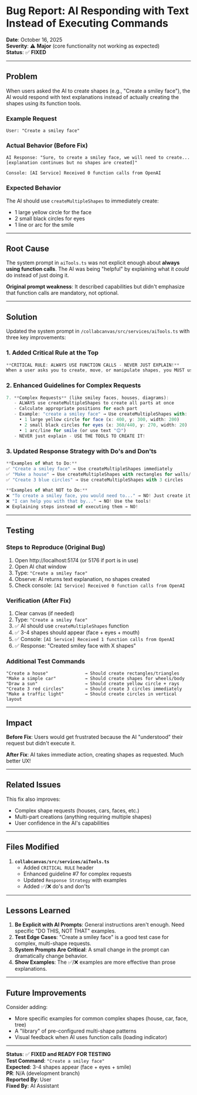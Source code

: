 # Bug Report: AI Responding with Text Instead of Executing Commands

**Date**: October 16, 2025  
**Severity**: ⚠️ **Major** (core functionality not working as expected)  
**Status**: ✅ **FIXED**

---

## Problem

When users asked the AI to create shapes (e.g., "Create a smiley face"), the AI would respond with text explanations instead of actually creating the shapes using its function tools.

### Example Request
```
User: "Create a smiley face"
```

### Actual Behavior (Before Fix)
```
AI Response: "Sure, to create a smiley face, we will need to create...
[explanation continues but no shapes are created]"

Console: [AI Service] Received 0 function calls from OpenAI
```

### Expected Behavior
The AI should use `createMultipleShapes` to immediately create:
- 1 large yellow circle for the face
- 2 small black circles for eyes
- 1 line or arc for the smile

---

## Root Cause

The system prompt in `aiTools.ts` was not explicit enough about **always using function calls**. The AI was being "helpful" by explaining what it *could* do instead of just doing it.

**Original prompt weakness**: It described capabilities but didn't emphasize that function calls are mandatory, not optional.

---

## Solution

Updated the system prompt in `/collabcanvas/src/services/aiTools.ts` with three key improvements:

### 1. Added Critical Rule at the Top
```typescript
**CRITICAL RULE: ALWAYS USE FUNCTION CALLS - NEVER JUST EXPLAIN!**
When a user asks you to create, move, or manipulate shapes, you MUST use the available function tools to DO IT, not just explain how to do it.
```

### 2. Enhanced Guidelines for Complex Requests
```typescript
7. **Complex Requests** (like smiley faces, houses, diagrams):
   - ALWAYS use createMultipleShapes to create all parts at once
   - Calculate appropriate positions for each part
   - Example: "create a smiley face" → Use createMultipleShapes with:
     • 1 large yellow circle for face (x: 400, y: 300, width: 200)
     • 2 small black circles for eyes (x: 360/440, y: 270, width: 20)
     • 1 arc/line for smile (or use text "😊")
   - NEVER just explain - USE THE TOOLS TO CREATE IT!
```

### 3. Updated Response Strategy with Do's and Don'ts
```typescript
**Examples of What to Do:**
✅ "Create a smiley face" → Use createMultipleShapes immediately
✅ "Make a house" → Use createMultipleShapes with rectangles for walls/roof
✅ "Create 3 blue circles" → Use createMultipleShapes with 3 circles

**Examples of What NOT to Do:**
❌ "To create a smiley face, you would need to..." → NO! Just create it!
❌ "I can help you with that by..." → NO! Use the tools!
❌ Explaining steps instead of executing them → NO!
```

---

## Testing

### Steps to Reproduce (Original Bug)
1. Open http://localhost:5174 (or 5176 if port is in use)
2. Open AI chat window
3. Type: `"Create a smiley face"`
4. Observe: AI returns text explanation, no shapes created
5. Check console: `[AI Service] Received 0 function calls from OpenAI`

### Verification (After Fix)
1. Clear canvas (if needed)
2. Type: `"Create a smiley face"`
3. ✅ AI should use `createMultipleShapes` function
4. ✅ 3-4 shapes should appear (face + eyes + mouth)
5. ✅ Console: `[AI Service] Received 1 function calls from OpenAI`
6. ✅ Response: "Created smiley face with X shapes"

### Additional Test Commands
```
"Create a house"              → Should create rectangles/triangles
"Make a simple car"           → Should create shapes for wheels/body
"Draw a sun"                  → Should create yellow circle + rays
"Create 3 red circles"        → Should create 3 circles immediately
"Make a traffic light"        → Should create circles in vertical layout
```

---

## Impact

**Before Fix**: Users would get frustrated because the AI "understood" their request but didn't execute it.

**After Fix**: AI takes immediate action, creating shapes as requested. Much better UX!

---

## Related Issues

This fix also improves:
- Complex shape requests (houses, cars, faces, etc.)
- Multi-part creations (anything requiring multiple shapes)
- User confidence in the AI's capabilities

---

## Files Modified

1. **`collabcanvas/src/services/aiTools.ts`**
   - Added `CRITICAL RULE` header
   - Enhanced guideline #7 for complex requests
   - Updated `Response Strategy` with examples
   - Added ✅/❌ do's and don'ts

---

## Lessons Learned

1. **Be Explicit with AI Prompts**: General instructions aren't enough. Need specific "DO THIS, NOT THAT" examples.
2. **Test Edge Cases**: "Create a smiley face" is a good test case for complex, multi-shape requests.
3. **System Prompts Are Critical**: A small change in the prompt can dramatically change behavior.
4. **Show Examples**: The ✅/❌ examples are more effective than prose explanations.

---

## Future Improvements

Consider adding:
- More specific examples for common complex shapes (house, car, face, tree)
- A "library" of pre-configured multi-shape patterns
- Visual feedback when AI uses function calls (loading indicator)

---

**Status**: ✅ **FIXED and READY FOR TESTING**  
**Test Command**: `"Create a smiley face"`  
**Expected**: 3-4 shapes appear (face + eyes + smile)  
**PR**: N/A (development branch)  
**Reported By**: User  
**Fixed By**: AI Assistant  


